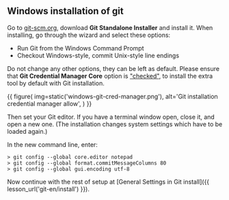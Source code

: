 ## Windows installation of git

Go to [git-scm.org](https://git-scm.com/download/win), download **Git Standalone Installer** and install it.
When installing, go through the wizard and select these options:

* Run Git from the Windows Command Prompt
* Checkout Windows-style, commit Unix-style line endings

Do not change any other options, they can be left as default.
Please ensure that **Git Credential Manager Core** option is ["checked"](https://github.com/git-ecosystem/git-credential-manager/blob/release/docs/install.md#git-for-windows-star), to install the extra tool by default with Git installation.

{{ figure( img=static('windows-git-cred-manager.png'), alt='Git installation credential manager allow', ) }}


Then set your Git editor.
If you have a terminal window open, close it, and open a new one.
(The installation changes system settings which have to be loaded again.)

In the new command line, enter:

```console
> git config --global core.editor notepad
> git config --global format.commitMessageColumns 80
> git config --global gui.encoding utf-8
```

Now continue with the rest of setup at [General Settings in Git install]({{ lesson_url('git-en/install') }}).
